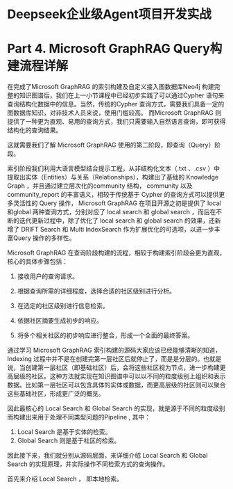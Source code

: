 # Deepseek企业级Agent项目开发实战

# Part 4. Microsoft GraphRAG Query构建流程详解

在完成了Microsoft GraphRAG 的索引构建及自定义接入图数据库Neo4j 构建完整的知识图谱后，我们在上一小节课程中已经初步实践了可以通过Cypher 语句来查询结构化数据中的信息。当然，传统的Cypher 查询方式，需要我们具备一定的图数据库知识，对非技术人员来说，使用门槛较高。 而Microsoft GraphRAG 则提供了一种更为直观、易用的查询方式，我们只需要输入自然语言查询，即可获得结构化的查询结果。

这就需要我们了解 Microsoft GraphRAG 使用的第二阶段，即查询（Query）阶段。

索引阶段我们利用大语言模型结合提示工程，从非结构化文本（.txt 、.csv ）中提取出实体（Entities）与关系（Relationships），构建出了基础的 Knowledge Graph ，并且通过建立层次化的community  结构， community  以及 community_report  的丰富语义，相较于传统基于 Cypher 的查询方式可以提供更多灵活性的 Query 操作， Microsoft GraphRAG  在项目开源之初是提供了 local  和global  两种查询方式，分别对应了 local search  和 global search ，而后在不断的迭代更新过程中，除了优化了 local search  和 global search  的效果，还新增了 DRIFT Search  和 Multi IndexSearch  作为扩展优化的可选项，以进一步丰富Query 操作的多样性。

Microsoft GraphRAG  在查询阶段构建的流程，相较于构建索引阶段会更为直观，核心的具体步骤包括：

1. 接收用户的查询请求。

2. 根据查询所需的详细程度，选择合适的社区级别进行分析。

3. 在选定的社区级别进行信息检索。

4. 依据社区摘要生成初步的响应。

5. 将多个相关社区的初步响应进行整合，形成一个全面的最终答案。

通过学习 Microsoft GraphRAG 索引构建的源码大家应该已经能够清晰的知道， Indexing  过程中并不是在创建完第一层社区后就停止了，而是是分层的。也就是说，当创建第一层社区（即基础社区）后，会将这些社区视为节点，进一步构建更高层级的社区。这种方法就实现在知识图谱中可以以不同的粒度级别上组织和表示数据。比如第一层社区可以包含具体的实体或数据，而更高层级的社区则可以聚合这些基础社区，形成更广泛的概览。

因此最核心的 Local Search  和 Global Search  的实现，就是源于不同的粒度级别而构建出来用于处理不同类型问题的Pipeline , 其中：

1. Local Search  是基于实体的检索。  
2. Global Search  则是基于社区的检索。

因此接下来，我们就分别从源码层面，来详细介绍 Local Search  和 Global Search  的实现原理，并实际操作不同检索方式的查询操作。

首先来介绍 Local Search ， 即本地检索。